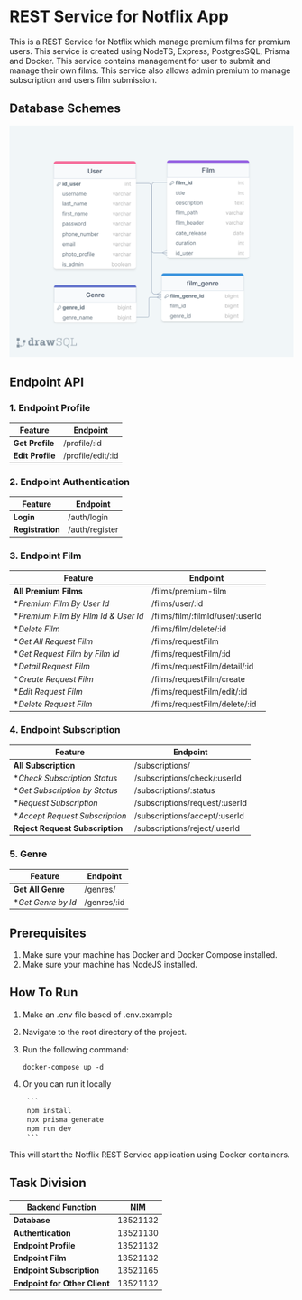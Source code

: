 # REST Service for Notflix App
This is a REST Service for Notflix which manage premium films for premium users. This service is created using NodeTS, Express,
PostgresSQL, Prisma and Docker. This service contains management for user to submit and manage their own films. This service also
allows admin premium to manage subscription and users film submission.

## Database Schemes
![image](screenshots/notflix_rest_schema.png)

## Endpoint API
### 1. Endpoint Profile
| Feature             | Endpoint         |
|---------------------|--------------|
| **Get Profile**           | /profile/:id     |
| **Edit Profile**    | /profile/edit/:id      |

### 2. Endpoint Authentication
| Feature             | Endpoint        |
|---------------------|--------------|
| **Login**           | /auth/login     |
| **Registration**    | /auth/register      |

### 3. Endpoint Film
| Feature             | Endpoint          |
|---------------------|--------------|
| **All Premium Films**           | /films/premium-film     |
| **Premium Film By User Id*    | /films/user/:id      |
| **Premium Film By FIlm Id & User Id*    | /films/film/:filmId/user/:userId      |
| **Delete Film*    | /films/film/delete/:id      |
| **Get All Request Film*    | /films/requestFilm     |
| **Get Request Film by Film Id*    | /films/requestFilm/:id      |
| **Detail Request Film*    | /films/requestFilm/detail/:id      |
| **Create Request Film*    | /films/requestFilm/create      |
| **Edit Request Film*    | /films/requestFilm/edit/:id      |
| **Delete Request Film*    | /films/requestFilm/delete/:id      |

### 4. Endpoint Subscription
| Feature             | Endpoint         |
|---------------------|--------------|
| **All Subscription**           | /subscriptions/     |
| **Check Subscription Status*    | /subscriptions/check/:userId     |
| **Get Subscription by Status*    | /subscriptions/:status    |
| **Request Subscription*    | /subscriptions/request/:userId     |
| **Accept Request Subscription*    | /subscriptions/accept/:userId   |
| **Reject Request Subscription**    | /subscriptions/reject/:userId    |

### 5. Genre 
| Feature             | Endpoint         |
|---------------------|--------------|
| **Get All Genre**           | /genres/     |
| **Get Genre by Id*    | /genres/:id     |


## Prerequisites
1. Make sure your machine has Docker and Docker Compose installed.
2. Make sure your machine has NodeJS installed.

## How To Run
1. Make an .env file based of .env.example
2. Navigate to the root directory of the project.
3. Run the following command:

    ```
    docker-compose up -d
    ```
4. Or you can run it locally
    
        ```
        npm install
        npx prisma generate
        npm run dev
        ```

This will start the Notflix REST Service application using Docker containers.

## Task Division
| Backend Function            | NIM          |
|---------------------|--------------|
| **Database**           | 13521132     |
| **Authentication**    | 13521130     |
| **Endpoint Profile**    | 13521132     |
| **Endpoint Film**    | 13521132     |
| **Endpoint Subscription**    | 13521165     |
| **Endpoint for Other Client**    | 13521132     |

